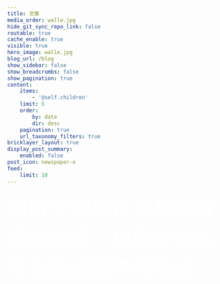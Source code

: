 ```yaml
---
title: 文章
media_order: walle.jpg
hide_git_sync_repo_link: false
routable: true
cache_enable: true
visible: true
hero_image: walle.jpg
blog_url: /blog
show_sidebar: false
show_breadcrumbs: false
show_pagination: true
content:
    items:
        - '@self.children'
    limit: 5
    order:
        by: date
        dir: desc
    pagination: true
    url_taxonomy_filters: true
bricklayer_layout: true
display_post_summary:
    enabled: false
post_icon: newspaper-o
feed:
    limit: 10
---
```


<font size="10" face="宋体" color="white">用数学的理论去解释程序的运行，用程序的运行去验证数学的理论！</font>